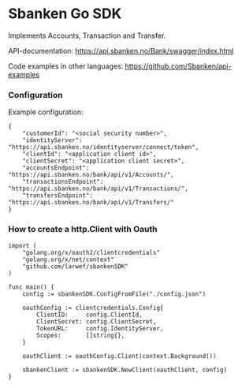 # Sbanken Go SDK
Implements Accounts, Transaction and Transfer.

API-documentation: https://api.sbanken.no/Bank/swagger/index.html

Code examples in other languages: https://github.com/Sbanken/api-examples

### Configuration
Example configuration:
```
{
    "customerId": "<social security number>",
    "identityServer": "https://api.sbanken.no/identityserver/connect/token",
    "clientId": "<application client id>",
    "clientSecret": "<application client secret>",
    "accountsEndpoint": "https://api.sbanken.no/bank/api/v1/Accounts/",
    "transactionsEndpoint": "https://api.sbanken.no/bank/api/v1/Transactions/",
    "transfersEndpoint": "https://api.sbanken.no/bank/api/v1/Transfers/"
}
```

### How to create a http.Client with Oauth
```
import (
    "golang.org/x/oauth2/clientcredentials"
    "golang.org/x/net/context"
    "github.com/larwef/sbankenSDK"
)

func main() {
    config := sbankenSDK.ConfigFromFile("./config.json")
    
    oauthConfig := clientcredentials.Config{
        ClientID:     config.ClientId,
        ClientSecret: config.ClientSecret,
        TokenURL:     config.IdentityServer,
        Scopes:       []string{},
    }
    
    oauthClient := oauthConfig.Client(context.Background())
    
    sbankenClient := sbankenSDK.NewClient(oauthClient, config)
}
```